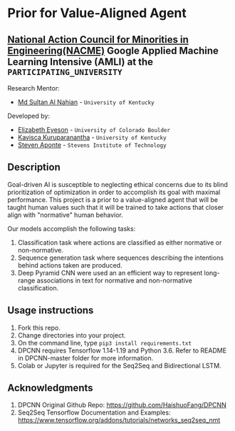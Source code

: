<!--
Name of your teams' final project
-->
# Prior for Value-Aligned Agent
## [National Action Council for Minorities in Engineering(NACME)](https://www.nacme.org) Google Applied Machine Learning Intensive (AMLI) at the `PARTICIPATING_UNIVERSITY`

<!--
List all of the members who developed the project and
link to each members respective GitHub profile
-->
Research Mentor:
- [Md Sultan Al Nahian](https://github.com/sultanalnahian) - `University of Kentucky`

Developed by: 
- [Elizabeth Eyeson](https://github.com/lizagit) - `University of Colorado Boulder`
- [Kavisca Kuruparanantha](https://github.com/Kavisca) - `University of Kentucky` 
- [Steven Aponte](https://github.com/StevenAponte815) - `Stevens Institute of Technology` 

## Description
<!--
Give a short description on what your project accomplishes and what tools is uses. In addition, you can drop screenshots directly into your README file to add them to your README. Take these from your presentations.
-->
Goal-driven AI is susceptible to neglecting ethical concerns due to its blind prioritization of optimization in order to accomplish its goal with maximal performance. This project is a prior to a value-aligned agent that will be taught human values such that it will be trained to take actions that closer align with "normative" human behavior.

Our models accomplish the following tasks: 
1. Classification task where actions are classified as either normative or non-normative.
2. Sequence generation task where sequences describing the intentions behind actions taken are produced.
3. Deep Pyramid CNN were used an an efficient way to represent long-range associations in text for normative and non-normative classification.

## Usage instructions
<!--
Give details on how to install fork and install your project. You can get all of the python dependencies for your project by typing `pip3 freeze requirements.txt` on the system that runs your project. Add the generated `requirements.txt` to this repo.
-->
1. Fork this repo.
2. Change directories into your project.
3. On the command line, type `pip3 install requirements.txt`
4. DPCNN requires Tensorflow 1.14-1.19 and Python 3.6. Refer to README in DPCNN-master folder for more information.
5. Colab or Jupyter is required for the Seq2Seq and Bidirectional LSTM.

## Acknowledgments
1. DPCNN Original Github Repo: https://github.com/HaishuoFang/DPCNN
2. Seq2Seq Tensorflow Documentation and Examples: https://www.tensorflow.org/addons/tutorials/networks_seq2seq_nmt
